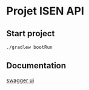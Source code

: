 # Projet ISEN API

## Start project 

```shell
./gradlew bootRun
```

## Documentation 

[swagger ui](http://localhost:8080/swagger-ui/index.html)